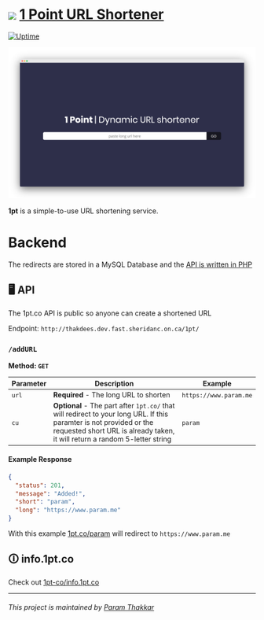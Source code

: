 # <img align="center" width="50" src="https://raw.githubusercontent.com/paramt/1pt/master/resources/favicon/android-chrome-512x512.png">  [1 Point URL Shortener](https://www.1pt.co)

[![Uptime](https://img.shields.io/uptimerobot/ratio/m782561487-e7e43bdb0203a835e6713721.svg?style=flat-square)](https://status.param.me/782561487)

[![Screenshot](resources/assets/screenshot.png)](https://1pt.co)

**1pt** is a simple-to-use URL shortening service.

# Backend

The redirects are stored in a MySQL Database and the [API is written in PHP](https://github.com/1pt-co/api.1pt.co)

## 🖥️ API

The 1pt.co API is public so anyone can create a shortened URL

Endpoint: `http://thakdees.dev.fast.sheridanc.on.ca/1pt/`

### `/addURL`

**Method: `GET`**

| Parameter | Description | Example |
| --------- | ----------- | ------- |
| `url` | **Required** - The long URL to shorten | `https://www.param.me` |
| `cu` | **Optional** - The part after `1pt.co/` that will redirect to your long URL. If this paramter is not provided or the requested short URL is already taken, it will return a random 5-letter string | `param` |

#### Example Response

```json
{
  "status": 201,
  "message": "Added!",
  "short": "param",
  "long": "https://www.param.me"
}
```

With this example [1pt.co/param](https://www.param.me) will redirect to `https://www.param.me`

## 🛈 info.1pt.co
Check out [1pt-co/info.1pt.co](https://github.com/1pt-co/info.1pt.co)

-----
###### This project is maintained by [Param Thakkar](https://www.param.me)
